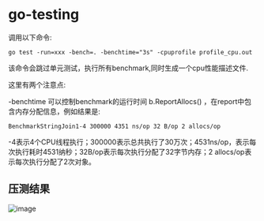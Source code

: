 # go-testing


调用以下命令:
```
go test -run=xxx -bench=. -benchtime="3s" -cpuprofile profile_cpu.out
```

该命令会跳过单元测试，执行所有benchmark,同时生成一个cpu性能描述文件.

这里有两个注意点:

-benchtime 可以控制benchmark的运行时间
b.ReportAllocs() ，在report中包含内存分配信息，例如结果是:
```
BenchmarkStringJoin1-4 300000 4351 ns/op 32 B/op 2 allocs/op
```
-4表示4个CPU线程执行；300000表示总共执行了30万次；4531ns/op，表示每次执行耗时4531纳秒；32B/op表示每次执行分配了32字节内存；2 allocs/op表示每次执行分配了2次对象。


## 压测结果

![image](https://user-images.githubusercontent.com/17688273/191460167-d7f8003b-95ee-406c-9488-d25dc1a3b5f0.png)
